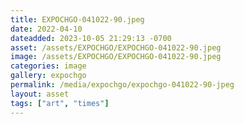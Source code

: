 ```yaml
---
title: EXPOCHGO-041022-90.jpeg
date: 2022-04-10
dateadded: 2023-10-05 21:29:13 -0700
asset: /assets/EXPOCHGO/EXPOCHGO-041022-90.jpeg
image: /assets/EXPOCHGO/EXPOCHGO-041022-90.jpeg
categories: image
gallery: expochgo
permalink: /media/expochgo/expochgo-041022-90-jpeg
layout: asset
tags: ["art", "times"]
--- 
```

